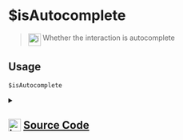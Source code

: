 # $isAutocomplete
> <img align="top" src="https://upload.wikimedia.org/wikipedia/commons/thumb/e/e4/Infobox_info_icon.svg/160px-Infobox_info_icon.svg.png?20150409153300" alt="image" width="25" height="auto"> Whether the interaction is autocomplete
## Usage
```
$isAutocomplete
```
<details>
<summary>
    
## <img align="top" src="https://cdn4.iconfinder.com/data/icons/iconsimple-logotypes/512/github-512.png" alt="image" width="25" height="auto">  [Source Code](https://github.com/tryforge/ForgeScript-V2/blob/main/src/native/isAutocomplete.ts)
    
</summary>
    
```ts
import { NativeFunction, Return } from "../structures"

export default new NativeFunction({
    name: "$isAutocomplete",
    version: "1.0.6",
    description: "Whether the interaction is autocomplete",
    unwrap: false,
    execute(ctx) {
        return Return.success(Boolean(ctx.interaction?.isAutocomplete()))
    },
})

```
    
</details>